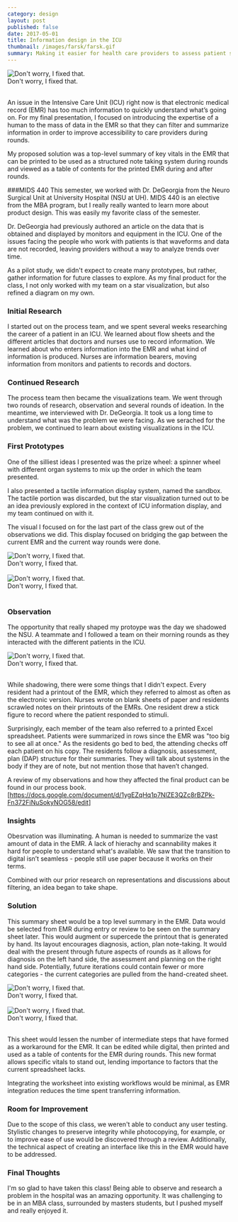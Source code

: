 ```yaml
---
category: design
layout: post
published: false
date: 2017-05-01
title: Information design in the ICU
thumbnail: /images/farsk/farsk.gif
summary: Making it easier for health care providers to assess patient status using EMR data.
---
```


<div class = "post-image">
<img alt ="Don't worry, I fixed that." src= "/images/MIDS/"/> <br/>
Don't worry, I fixed that. 
</div>
<br/>

An issue in the Intensive Care Unit (ICU) right now is that electronic medical record (EMR) has too much information to quickly understand what’s going on. For my final presentation, I focused on introducing the expertise of a human to the mass of data in the EMR so that they can filter and summarize information in order to improve accessibility to care providers during rounds.

My proposed solution was a top-level summary of key vitals in the EMR that can be printed to be used as a structured note taking system during rounds and viewed as a table of contents for the printed EMR during and after rounds.

###MIDS 440
This semester, we worked with Dr. DeGeorgia from the Neuro Surgical Unit at University Hospital (NSU at UH). MIDS 440 is an elective from the MBA program, but I really really wanted to learn more about product design. This was easily my favorite class of the semester.

Dr. DeGeorgia had previously authored an article on the data that is obtained and displayed by monitors and equipment in the ICU. One of the issues facing the people who work with patients is that waveforms and data are not recorded, leaving providers without a way to analyze trends over time. 

As a pilot study, we didn't expect to create many prototypes, but rather, gather information for future classes to explore. As my final product for the class, I not only worked with my team on a star visualization, but also refined a diagram on my own. 

### Initial Research
I started out on the process team, and we spent several weeks researching the career of a patient in an ICU. We learned about flow sheets and the different articles that doctors and nurses use to record information. We learned about who enters information into the EMR and what kind of information is produced. Nurses are information bearers, moving information from monitors and patients to records and doctors.

### Continued Research
The process team then became the visualizations team. We went through two rounds of research, observation and several rounds of ideation. In the meantime, we interviewed with Dr. DeGeorgia. It took us a long time to understand what was the problem we were facing. As we serached for the problem, we continued to learn about existing visualizations in the ICU.

### First Prototypes
One of the silliest ideas I presented was the prize wheel: a spinner wheel with different organ systems to mix up the order in which the team presented. 

I also presented a tactile information display system, named the sandbox. The tactile portion was discarded, but the star visualization turned out to be an idea previously explored in the context of ICU information display, and my team continued on with it. 

The visual I focused on for the last part of the class grew out of the observations we did. This display focused on bridging the gap between the current EMR and the current way rounds were done.
<div class = "post-image">
<img alt ="Don't worry, I fixed that." src= "/images/snapchat/ksl-2.jpg"/> <br/>
Don't worry, I fixed that. 
</div>
<br/>

<div class = "post-image">
<img alt ="Don't worry, I fixed that." src= "/images/snapchat/ksl-2.jpg"/> <br/>
Don't worry, I fixed that. 
</div>
<br/>

### Observation
The opportunity that really shaped my protoype was the day we shadowed the NSU. A teammate and I followed a team on their morning rounds as they interacted with the different patients in the ICU.
<div class = "post-image">
<img alt ="Don't worry, I fixed that." src= "/images/snapchat/ksl-2.jpg"/> <br/>
Don't worry, I fixed that. 
</div>
<br/>


While shadowing, there were some things that I didn't expect. Every resident had a printout of the EMR, which they referred to almost as often as the electronic version. Nurses wrote on blank sheets of paper and residents scrawled notes on their printouts of the EMRs. One resident drew a stick figure to record where the patient responded to stimuli.

Surprisingly, each member of the team also referred to a printed Excel spreadsheet. Patients were summarized in rows since the EMR was "too big to see all at once." As the residents go bed to bed, the attending checks off each patient on his copy. The residents follow a diagnosis, assessment, plan (DAP) structure for their summaries. They will talk about systems in the body if they are of note, but not mention those that haven’t changed.

A review of my observations and how they affected the final product can be found in our process book. [https://docs.google.com/document/d/1ygEZqHq1p7NlZE3QZc8rBZPk-Fn372FiNuSokyNOG58/edit]

### Insights
Obesrvation was illuminating. A human is needed to summarize the vast amount of data in the EMR. A lack of hierachy and scannability makes it hard for people to understand what's available. We saw that the transition to digital isn’t seamless - people still use paper because it works on their terms. 

Combined with our prior research on representations and discussions about filtering, an idea began to take shape.

### Solution
This summary sheet would be a top level summary in the EMR. Data would be selected from EMR during entry or review to be seen on the summary sheet later. This would augment or supercede the printout that is generated by hand. Its layout encourages diagnosis, action, plan note-taking. It would deal with the present through future aspects of rounds as it allows for diagnosis on the left hand side, the assessment and planning on the right hand side. Potentially, future iterations could contain fewer or more categories - the current categories are pulled from the hand-created sheet.

<div class = "post-image">
<img alt ="Don't worry, I fixed that." src= "/images/snapchat/ksl-2.jpg"/> <br/>
Don't worry, I fixed that. 
</div>
<br/>
<div class = "post-image">
<img alt ="Don't worry, I fixed that." src= "/images/snapchat/ksl-2.jpg"/> <br/>
Don't worry, I fixed that. 
</div>
<br/>

This sheet would lessen the number of intermediate steps that have formed as a workaround for the EMR.
It can be edited while digital, then printed and used as a table of contents for the EMR during rounds. This new format allows specific vitals to stand out, lending importance to factors that the current spreadsheet lacks. 

Integrating the worksheet into existing workflows would be minimal, as EMR integration reduces the time spent transferring information. 

### Room for Improvement
Due to the scope of this class, we weren't able to conduct any user testing. Stylistic changes to preserve integrity while photocopying, for example, or to improve ease of use would be discovered through a review. Additionally, the technical aspect of creating an interface like this in the EMR would have to be addressed.

### Final Thoughts
I'm so glad to have taken this class! Being able to observe and research a problem in the hospital was an amazing opportunity. It was challenging to be in an MBA class, surrounded by masters students, but I pushed myself and really enjoyed it.